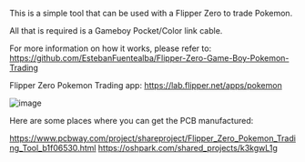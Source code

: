 This is a simple tool that can be used with a Flipper Zero to trade Pokemon.

All that is required is a Gameboy Pocket/Color link cable.

For more information on how it works, please refer to:
https://github.com/EstebanFuentealba/Flipper-Zero-Game-Boy-Pokemon-Trading

Flipper Zero Pokemon Trading app:
https://lab.flipper.net/apps/pokemon

![image](https://github.com/Jackv-makes/Flipper_zero_Pokemon/assets/11802629/0f004f5a-5c74-4059-a229-d565cc3953f5)

Here are some places where you can get the PCB manufactured:

https://www.pcbway.com/project/shareproject/Flipper_Zero_Pokemon_Trading_Tool_b1f06530.html
https://oshpark.com/shared_projects/k3kgwL1g

